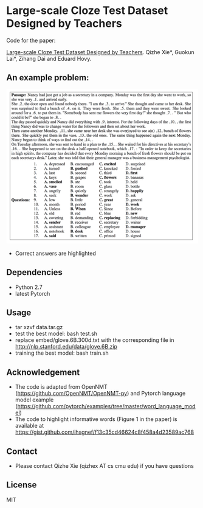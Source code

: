 # Large-scale Cloze Test Dataset Designed by Teachers

Code for the paper:

[Large-scale Cloze Test Dataset Designed by Teachers](https://arxiv.org/pdf/1711.03225.pdf). Qizhe Xie*, Guokun Lai*, Zihang Dai and Eduard Hovy.

## An example problem:
![Sample](obj/img/sample.png)
* Correct answers are highlighted

## Dependencies
* Python 2.7
* latest Pytorch

## Usage
* tar xzvf data.tar.gz
* test the best model: bash test.sh
* replace embed/glove.6B.300d.txt with the corresponding file in http://nlp.stanford.edu/data/glove.6B.zip
* training the best model: bash train.sh

## Acknowledgement
* The code is adapted from OpenNMT (https://github.com/OpenNMT/OpenNMT-py) and Pytorch language model example (https://github.com/pytorch/examples/tree/master/word_language_model)
* The code to highlight informative words (Figure 1 in the paper) is available at https://gist.github.com/ihsgnef/f13c35cd46624c8f458a4d23589ac768

## Contact
* Please contact Qizhe Xie (qizhex AT cs cmu edu) if you have questions

## License
MIT
